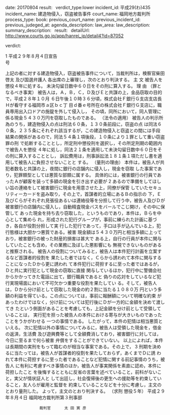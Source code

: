 
date: 20170804
result:  
verdict_type:lower
incident_id: 平成29(わ)435
incident_name: 建造物侵入，窃盗被告事件
court_name: 福岡地方裁判所
process_type:
book: 
previous_court_name:
previous_incident_id:
previous_judeged_at:
agenda_description: 
law_area: 
law_description: 
summary_description:  
result:  
detailUrl: http://www.courts.go.jp/app/hanrei_jp/detail4?id=87052

verdict:

 1 
平成２９年８月４日宣告   
号   
                         
 上記の者に対する建造物侵入，窃盗被告事件について，当裁判所は，検察官柴田啓太
及び国選弁護人 各出席の上審理し，次のとおり判決する。 
                        主              文 
被告人を懲役４年に処する。 
未決勾留日数中６０日をその刑に算入する。 
                        理              由 
（罪となるべき事実） 
 被告人は，Ａ，Ｂ，Ｃ，Ｄ及びＥと共謀の上，金品窃取の目的で，平成２８年１０月
６日午後１０時３６分頃，株式会社Ｆ銀行Ｇ支店支店長Ｈが看守する福岡市ａ区ｂｃ丁
目ｄ番ｅ号所在の株式会社Ｆ銀行Ｇ支店に，職員専用出入口ドアの施錠を外して侵入し，
その頃，同所において，同人管理に係る現金５４３０万円を窃取したものである。 
（法令の適用） 
被告人の判示所為のうち，建造物侵入の点は刑法６０条，１３０条前段に，窃盗の点
は同法６０条，２３５条にそれぞれ該当するが，この建造物侵入と窃盗との間には手段
結果の関係があるので，同法５４条１項後段，１０条により１罪として重い窃盗罪の刑
で処断することとし，所定刑中懲役刑を選択し，その所定刑期の範囲内で被告人を懲役
４年に処し，同法２１条を適用して未決勾留日数中６０日をその刑に算入することとし，
訴訟費用は，刑事訴訟法１８１条１項ただし書を適用して被告人に負担させないことと
する。 
（量刑の理由） 
 本件は，被告人が共犯者数名と共謀の上，夜間に銀行の店舗内に侵入し，現金を窃取
した事案であり，犯罪類型としては悪質な部類に属する。 
 具体的には，被害銀行の行員であったＡが顧客を装って多額の現金を引き出す必要が
 2 
あるので準備をしてほしい旨の連絡をして被害銀行に現金を用意させた上，同僚が保管
していたセキュリティーカードを盗み取り，その上で，首謀者的立場にあるＢの指示の
下，Ｅ及びＣらがそれぞれ見張役あるいは連絡役等を分担して行う中，被告人及びＤが
被害銀行の店舗内に侵入し，自動精査現金バスをバールでこじ開け，その中に保管して
あった現金を持ち去り窃取した，というものであり，本件は，Ｂらを中心として集めら
れ，形成された犯行グループが，事前に練られた計画に基づき，各自が役割分担して実
行した犯行であって，手口は手が込んでいる上，犯行態様は大胆かつ悪質である。被害
現金額は５４３０万円と相当多額に上っており，被害銀行の被った財産的損害は甚大で
ある上，自行の行員が本件に関与していたことも含め，その業務に及ぼした悪影響にも
無視できないものがあると推察される。 
被告人の役割についてみると，被告人は本件犯行計画を立案するなど首謀者的役割を
果たした者ではなく，Ｃらから誘われて本件に関与することになったＤから更に誘われ
て本件犯行に荷担するに至った者ではあるが，Ｄと共に実行犯として現金の窃取に直接
関与しているほか，犯行中に警備会社からかかってきた電話に出て，銀行職員であると
偽りの応対をしているなど犯行実現場面において不可欠かつ重要な役割を果たしてい
る。そして，被告人は，Ｄから分け前として窃取した現金の約２割に当たる１０８０万
円という多額の利益を得ている。この点については，事前に報酬額について明確な約束
があったわけではなく，分け前については犯行後にＤが一方的に金額を決めて渡してき
たという側面があることを考慮しても，上記金額を分け前として受領していることは，
実行犯を担った被告人の本件における寄与が大きいものであったことをうかがわせる
一つの事情である。 
したがって，本件の犯情は相当悪質といえる。 
 次に犯情以外の事情についてみるに，被告人は受領した現金を，借金の返済，生活費
及び遊興費等として全額費消しており，被害銀行に対しては，今日に至るまで何ら被害
弁償をすることができていない。 
以上によれば，本件は長期間の実刑をもって臨むのが相当な事案である。その上で，
 3 
刑期を決めるに当たっては，被告人が首謀者的役割を果たしておらず，あくまでＤに誘
われて本件に荷担するに至った者であることなど犯情に関する前記事情のうち，被告人
に有利に考慮すべき事情のほか，被告人が事実関係を素直に認め，本件に荷担したこと
を後悔するとともに反省の言葉を述べていること，前科がないこと，実父が情状証人と
して出廷し，社会復帰後の更生への援助等を約束していること，友人らが雇用と監督を
約束していることなどを十分に考慮し，主文のとおり量刑した。 
よって，主文のとおり判決する。 
（求刑 懲役５年） 
    平成２９年８月４日 
        福岡地方裁判所第３刑事部 
 
                   裁判官      太 田 寅 彦 

                    